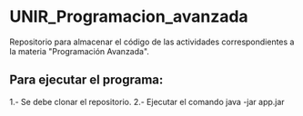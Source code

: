 # UNIR_Programacion_avanzada
Repositorio para almacenar el código de las actividades correspondientes a la materia "Programación Avanzada". 

## Para ejecutar el programa: 
1.- Se debe clonar el repositorio. 
2.- Ejecutar el comando java -jar app.jar

